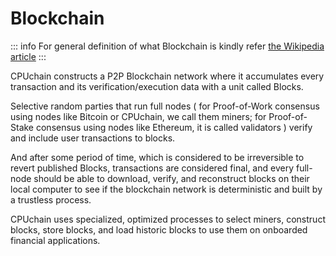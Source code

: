 # Blockchain

::: info
For general definition of what Blockchain is kindly refer [the Wikipedia article](https://en.wikipedia.org/wiki/Blockchain)
:::

CPUchain constructs a P2P Blockchain network where it accumulates every transaction and its verification/execution data with a unit called Blocks.

Selective random parties that run full nodes ( for Proof-of-Work consensus using nodes like Bitcoin or CPUchain, we call them miners; for Proof-of-Stake consensus using nodes like Ethereum, it is called validators ) verify and include user transactions to blocks.

And after some period of time, which is considered to be irreversible to revert published Blocks, transactions are considered final, and every full-node should be able to download, verify, and reconstruct blocks on their local computer to see if the blockchain network is deterministic and built by a trustless process.

CPUchain uses specialized, optimized processes to select miners, construct blocks, store blocks, and load historic blocks to use them on onboarded financial applications.